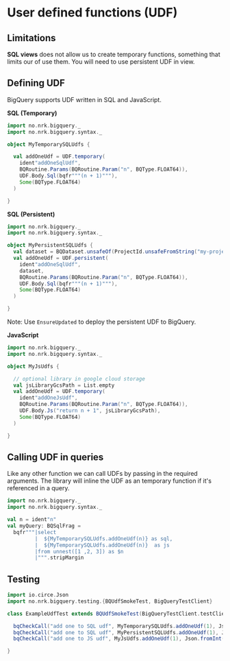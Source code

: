 # User defined functions (UDF)

## Limitations

**SQL views** does not allow us to create temporary functions, something that limits our of use them. You will need to use
persistent UDF in view.

## Defining UDF

BigQuery supports UDF written in SQL and JavaScript. 

**SQL (Temporary)**
```scala mdoc
import no.nrk.bigquery._
import no.nrk.bigquery.syntax._

object MyTemporarySQLUdfs {

  val addOneUdf = UDF.temporary(
    ident"addOneSqlUdf",
    BQRoutine.Params(BQRoutine.Param("n", BQType.FLOAT64)),
    UDF.Body.Sql(bqfr"""(n + 1)"""),
    Some(BQType.FLOAT64)
  )

}
```

**SQL (Persistent)**
```scala mdoc
import no.nrk.bigquery._
import no.nrk.bigquery.syntax._

object MyPersistentSQLUdfs {
  val dataset = BQDataset.unsafeOf(ProjectId.unsafeFromString("my-project"), "ds1", None)
  val addOneUdf = UDF.persistent(
    ident"addOneSqlUdf",
    dataset,
    BQRoutine.Params(BQRoutine.Param("n", BQType.FLOAT64)),
    UDF.Body.Sql(bqfr"""(n + 1)"""),
    Some(BQType.FLOAT64)
  )

}
```
Note: Use `EnsureUpdated` to deploy the persistent UDF to BigQuery.


**JavaScript**
```scala mdoc
import no.nrk.bigquery._
import no.nrk.bigquery.syntax._

object MyJsUdfs {

  // optional library in google cloud storage
  val jsLibraryGcsPath = List.empty
  val addOneUdf = UDF.temporary(
    ident"addOneJsUdf",
    BQRoutine.Params(BQRoutine.Param("n", BQType.FLOAT64)),
    UDF.Body.Js("return n + 1", jsLibraryGcsPath),
    Some(BQType.FLOAT64)
  )

}
```

## Calling UDF in queries

Like any other function we can call UDFs by passing in the required arguments. The library will inline the UDF as an 
temporary function if it's referenced in a query.

```scala mdoc
import no.nrk.bigquery._
import no.nrk.bigquery.syntax._

val n = ident"n"
val myQuery: BQSqlFrag =
  bqfr"""|select
         |  ${MyTemporarySQLUdfs.addOneUdf(n)} as sql,
         |  ${MyTemporarySQLUdfs.addOneUdf(n)}  as js
         |from unnest([1 ,2, 3]) as $n
         |""".stripMargin
```

## Testing

```scala
import io.circe.Json
import no.nrk.bigquery.testing.{BQUdfSmokeTest, BigQueryTestClient}

class ExampleUdfTest extends BQUdfSmokeTest(BigQueryTestClient.testClient) {

  bqCheckCall("add one to SQL udf", MyTemporarySQLUdfs.addOneUdf(1), Json.fromInt(2))
  bqCheckCall("add one to SQL udf", MyPersistentSQLUdfs.addOneUdf(1), Json.fromInt(2))
  bqCheckCall("add one to JS udf", MyJsUdfs.addOneUdf(1), Json.fromInt(2))

}
```